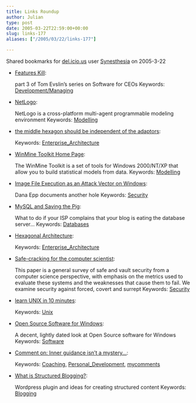 ```yaml
---
title: Links Roundup
author: Julian
type: post
date: 2005-03-22T22:59:00+00:00
slug: links-177 
aliases: ["/2005/03/22/links-177"]

---
```

Shared bookmarks for [del.icio.us][1] user  [Synesthesia][2] on 2005-3-22

  * [Features Kill][3]:
  
    part 3 of Tom Evslin&#8217;s series on Software for CEOs Keywords: [Development/Managing][4]
  * [NetLogo][5]:
  
    NetLogo is a cross-platform multi-agent programmable modeling environment Keywords: [Modelling][6]
  * [the middle hexagon should be independent of the adaptors][7]:
   
    Keywords: [Enterprise_Architecture][8]
  * [WinMine Toolkit Home Page][9]:
  
    The WinMine Toolkit is a set of tools for Windows 2000/NT/XP that allow you to build statistical models from data. Keywords: [Modelling][6]
  * [Image File Execution as an Attack Vector on Windows][10]:
  
    Dana Epp documents another hole Keywords: [Security][11]
  * [MySQL and Saving the Pig][12]:
  
    What to do if your ISP complains that your blog is eating the database server&#8230; Keywords: [Databases][13]
  * [Hexagonal Architecture][14]:
   
    Keywords: [Enterprise_Architecture][8]
  * [Safe-cracking for the computer scientist][15]:
  
    This paper is a general survey of safe and vault security from a computer science perspective, with emphasis on the metrics used to evaluate these systems and the weaknesses that cause them to fail. We examine security against forced, covert and surrept Keywords: [Security][11]
  * [learn UNIX in 10 minutes][16]:
   
    Keywords: [Unix][17]
  * [Open Source Software for Windows][18]:
  
    A decent, lightly dated look at Open Source software for Windows Keywords: [Software][19]
  * [Comment on: Inner guidance isn&#8217;t a mystery&#8230;][20]:
   
    Keywords: [Coaching][21], [Personal_Development][22], [mycomments][23]
  * [What is Structured Blogging?][24]:
  
    Wordpress plugin and ideas for creating structured content Keywords: [Blogging][25]

 [1]: https://del.icio.us/
 [2]: https://del.icio.us/synesthesia
 [3]: https://blog.tomevslin.com/2005/03/managing_progra_2.html "https://blog.tomevslin.com/2005/03/managing_progra_2.html"
 [4]: https://del.icio.us/synesthesia/Development/Managing
 [5]: https://ccl.northwestern.edu/netlogo/ "https://ccl.northwestern.edu/netlogo/"
 [6]: https://del.icio.us/synesthesia/Modelling
 [7]: https://cgi.bramwell.plus.com/krblog/2005/03/the_middle_hexa.html "https://cgi.bramwell.plus.com/krblog/2005/03/the_middle_hexa.html"
 [8]: https://del.icio.us/synesthesia/Enterprise_Architecture
 [9]: https://research.microsoft.com/~dmax/winmine/tooldoc.htm "https://research.microsoft.com/~dmax/winmine/tooldoc.htm"
 [10]: https://silverstr.ufies.org/blog/archives/000809.html "https://silverstr.ufies.org/blog/archives/000809.html"
 [11]: https://del.icio.us/synesthesia/Security
 [12]: https://weblog.burningbird.net/archives/2005/03/21/lamp-mysql-tmp-table/ "https://weblog.burningbird.net/archives/2005/03/21/lamp-mysql-tmp-table/"
 [13]: https://del.icio.us/synesthesia/Databases
 [14]: https://www.c2.com/cgi/wiki/?HexagonalArchitecture "https://www.c2.com/cgi/wiki/?HexagonalArchitecture"
 [15]: https://www.crypto.com/papers/safelocks.pdf "https://www.crypto.com/papers/safelocks.pdf"
 [16]: https://www.freeengineer.org/learnUNIXin10minutes.html "https://www.freeengineer.org/learnUNIXin10minutes.html"
 [17]: https://del.icio.us/synesthesia/Unix
 [18]: https://www.jairlie.com/oss/suggestedapplications.html "https://www.jairlie.com/oss/suggestedapplications.html"
 [19]: https://del.icio.us/synesthesia/Software
 [20]: https://www.selfworks.net/blog/doesitworkdiary/2005/03/inner-guidance-isnt-mystery.html#111134828211755395 "https://www.selfworks.net/blog/doesitworkdiary/2005/03/inner-guidance-isnt-mystery.html#111134828211755395"
 [21]: https://del.icio.us/synesthesia/Coaching
 [22]: https://del.icio.us/synesthesia/Personal_Development
 [23]: https://del.icio.us/synesthesia/mycomments
 [24]: https://www.structuredblogging.org/wordpress/?page_id=3 "https://www.structuredblogging.org/wordpress/?page_id=3"
 [25]: https://del.icio.us/synesthesia/Blogging